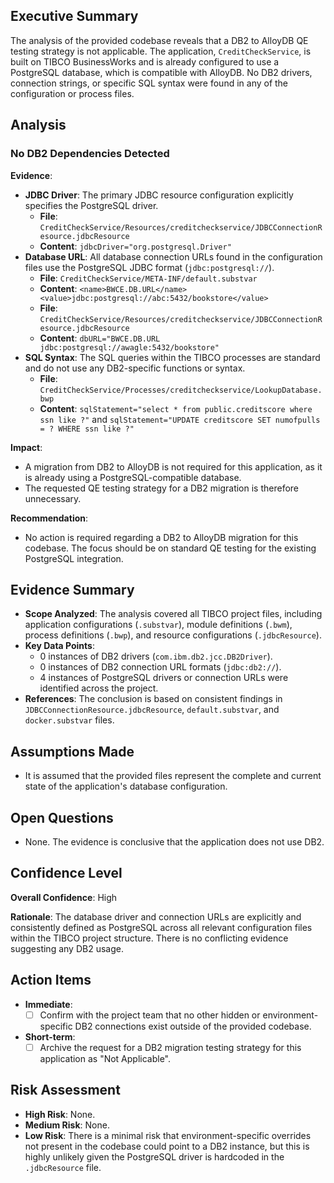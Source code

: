 ## Executive Summary

The analysis of the provided codebase reveals that a DB2 to AlloyDB QE testing strategy is not applicable. The application, `CreditCheckService`, is built on TIBCO BusinessWorks and is already configured to use a PostgreSQL database, which is compatible with AlloyDB. No DB2 drivers, connection strings, or specific SQL syntax were found in any of the configuration or process files.

## Analysis

### No DB2 Dependencies Detected

**Evidence**:
- **JDBC Driver**: The primary JDBC resource configuration explicitly specifies the PostgreSQL driver.
  - **File**: `CreditCheckService/Resources/creditcheckservice/JDBCConnectionResource.jdbcResource`
  - **Content**: `jdbcDriver="org.postgresql.Driver"`
- **Database URL**: All database connection URLs found in the configuration files use the PostgreSQL JDBC format (`jdbc:postgresql://`).
  - **File**: `CreditCheckService/META-INF/default.substvar`
  - **Content**: `<name>BWCE.DB.URL</name><value>jdbc:postgresql://abc:5432/bookstore</value>`
  - **File**: `CreditCheckService/Resources/creditcheckservice/JDBCConnectionResource.jdbcResource`
  - **Content**: `dbURL="BWCE.DB.URL jdbc:postgresql://awagle:5432/bookstore"`
- **SQL Syntax**: The SQL queries within the TIBCO processes are standard and do not use any DB2-specific functions or syntax.
  - **File**: `CreditCheckService/Processes/creditcheckservice/LookupDatabase.bwp`
  - **Content**: `sqlStatement="select * from public.creditscore where ssn like ?"` and `sqlStatement="UPDATE creditscore SET numofpulls = ? WHERE ssn like ?"`

**Impact**:
- A migration from DB2 to AlloyDB is not required for this application, as it is already using a PostgreSQL-compatible database.
- The requested QE testing strategy for a DB2 migration is therefore unnecessary.

**Recommendation**:
- No action is required regarding a DB2 to AlloyDB migration for this codebase. The focus should be on standard QE testing for the existing PostgreSQL integration.

## Evidence Summary

- **Scope Analyzed**: The analysis covered all TIBCO project files, including application configurations (`.substvar`), module definitions (`.bwm`), process definitions (`.bwp`), and resource configurations (`.jdbcResource`).
- **Key Data Points**:
  - 0 instances of DB2 drivers (`com.ibm.db2.jcc.DB2Driver`).
  - 0 instances of DB2 connection URL formats (`jdbc:db2://`).
  - 4 instances of PostgreSQL drivers or connection URLs were identified across the project.
- **References**: The conclusion is based on consistent findings in `JDBCConnectionResource.jdbcResource`, `default.substvar`, and `docker.substvar` files.

## Assumptions Made

- It is assumed that the provided files represent the complete and current state of the application's database configuration.

## Open Questions

- None. The evidence is conclusive that the application does not use DB2.

## Confidence Level

**Overall Confidence**: High

**Rationale**: The database driver and connection URLs are explicitly and consistently defined as PostgreSQL across all relevant configuration files within the TIBCO project structure. There is no conflicting evidence suggesting any DB2 usage.

## Action Items

- **Immediate**:
  - [ ] Confirm with the project team that no other hidden or environment-specific DB2 connections exist outside of the provided codebase.
- **Short-term**:
  - [ ] Archive the request for a DB2 migration testing strategy for this application as "Not Applicable".

## Risk Assessment

- **High Risk**: None.
- **Medium Risk**: None.
- **Low Risk**: There is a minimal risk that environment-specific overrides not present in the codebase could point to a DB2 instance, but this is highly unlikely given the PostgreSQL driver is hardcoded in the `.jdbcResource` file.